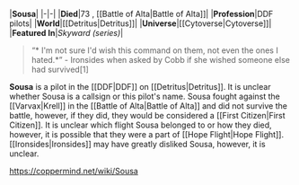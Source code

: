 |**Sousa**|
|-|-|
|**Died**|73 , [[Battle of Alta\|Battle of Alta]]|
|**Profession**|DDF pilots|
|**World**|[[Detritus\|Detritus]]|
|**Universe**|[[Cytoverse\|Cytoverse]]|
|**Featured In**|*Skyward (series)*|

>“* I'm not sure I'd wish this command on them, not even the ones I hated.*”
\- Ironsides when asked by Cobb if she wished someone else had survived[1]


**Sousa** is a pilot in the [[DDF\|DDF]] on [[Detritus\|Detritus]]. It is unclear whether Sousa is a callsign or this pilot's name.
Sousa fought against the [[Varvax\|Krell]] in the [[Battle of Alta\|Battle of Alta]] and did not survive the battle, however, if they did, they would be considered a [[First Citizen\|First Citizen]]. It is unclear which flight Sousa belonged to or how they died, however, it is possible that they were a part of [[Hope Flight\|Hope Flight]].
[[Ironsides\|Ironsides]] may have greatly disliked Sousa, however, it is unclear.



https://coppermind.net/wiki/Sousa